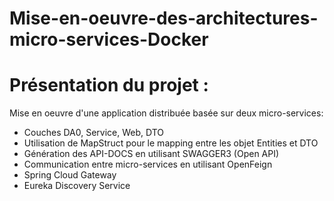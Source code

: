 # Mise-en-oeuvre-des-architectures-micro-services-Docker
# Présentation du projet :
Mise en oeuvre d'une application distribuée basée sur deux micro-services:
  - Couches DA0, Service, Web, DTO
  - Utilisation de MapStruct pour le mapping entre les objet Entities et DTO
  - Génération des API-DOCS en utilisant SWAGGER3 (Open API)
  - Communication entre micro-services en utilisant OpenFeign
  - Spring Cloud Gateway
  - Eureka Discovery Service
